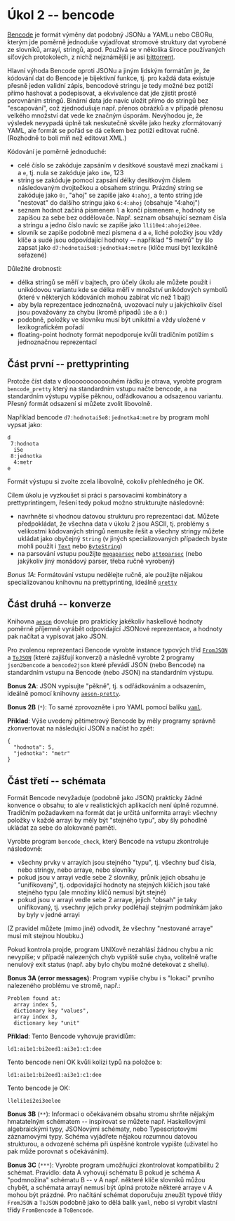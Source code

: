 # Úkol 2 -- bencode

[Bencode](https://en.wikipedia.org/wiki/Bencode) je formát výměny dat podobný
JSONu a YAMLu nebo CBORu, kterým jde poměrně jednoduše vyjadřovat stromové
struktury dat vyrobené ze slovníků, arrayí, stringů, apod. Používá se v
několika široce používaných síťových protokolech, z nichž nejznámější je asi
[bittorrent](https://en.wikipedia.org/wiki/BitTorrent).

Hlavní výhoda Bencode oproti JSONu a jiným lidským formátům je, že kódování dat
do Bencode je bijektivní funkce, tj. pro každá data existuje přesně jeden
validní zápis, bencodové stringu je tedy možné bez potíží přímo hashovat a
podepisovat, a ekvivalence dat jde zjistit prostě porovnáním stringů. Binární
data jde navíc uložit přímo do stringů bez "escapování", což zjednodušuje např.
přenos obrázků a v případě přenosu velkého množství dat vede ke značným
úsporám. Nevýhodou je, že výsledek nevypadá úplně tak neskutečně skvěle jako
hezky zformátovaný YAML, ale formát se pořád se dá celkem bez potíží editovat
ručně. (Rozhodně to bolí míň než editovat XML.)

Kódování je poměrně jednoduché:
- celé číslo se zakóduje zapsáním v desítkové soustavě mezi značkami `i` a `e`,
  tj. nula se zakóduje jako `i0e`, 123
- string se zakóduje pomocí zapsání délky desítkovým číslem následovaným
  dvojtečkou a obsahem stringu. Prázdný string se zakóduje jako `0:`, "ahoj" se
  zapíše jako `4:ahoj`, a tento string jde "nestovat" do dalšího stringu jako
  `6:4:ahoj` (obsahuje "4:ahoj")
- seznam hodnot začíná písmenem `l` a končí písmenem `e`, hodnoty se zapíšou za
  sebe bez oddělovače. Např. seznam obsahující seznam čísla a stringu a jedno
  číslo navíc se zapíše jako `lli10e4:ahojei20ee`.
- slovník se zapíše podobně mezi písmena `d` a `e`, liché položky jsou vždy
  klíče a sudé jsou odpovídající hodnoty -- například "5 metrů" by šlo zapsat
  jako `d7:hodnotai5e8:jednotka4:metre` (klíče musí být lexikálně seřazené)

Důležité drobnosti:
- délka stringů se měří v bajtech, pro účely úkolu ale můžete použít i
  unikódovou variantu kde se délka měří v množství unikódových symbolů (které v
  některých kódováních mohou zabírat víc než 1 bajt)
- aby byla reprezentace jednoznačná, uvozovací nuly u jakýchkoliv čísel jsou
  považovány za chybu (kromě případů `i0e` a `0:`)
- podobně, položky ve slovníku musí být unikátní a vždy uložené v
  lexikografickém pořadí
- floating-point hodnoty formát nepodporuje kvůli tradičním potížím s
  jednoznačnou reprezentací

## Část první -- prettyprinting

Protože číst data v dlooooooooooouhém řádku je otrava, vyrobte program
`bencode_pretty` který na standardním vstupu načte bencode, a na standardním
výstupu vypíše pěknou, odřádkovanou a odsazenou variantu. Přesný formát
odsazení si můžete zvolit libovolně.

Například bencode `d7:hodnotai5e8:jednotka4:metre` by program mohl vypsat jako:
```
d
 7:hodnota
  i5e
 8:jednotka
  4:metr
e
```

Formát výstupu si zvolte zcela libovolně, cokoliv přehledného je OK.

Cílem úkolu je vyzkoušet si práci s parsovacími kombinátory a prettyprintingem,
řešení tedy pokud možno strukturujte následovně:
- navrhněte si vhodnou datovou strukturu pro reprezentaci dat. Můžete
  předpokládat, že všechna data v úkolu 2 jsou ASCII, tj. problémy s velikostmi
  kódovaných stringů nemusíte řešit a všechny stringy můžete ukládat jako
  obyčejný `String` (v jiných specializovaných případech byste mohli použít i
  [`Text`](https://hackage.haskell.org/package/text) nebo
  [`ByteString`](https://hackage.haskell.org/package/bytestring))
- na parsování vstupu použijte
  [`megaparsec`](https://hackage.haskell.org/package/megaparsec) nebo
  [`attoparsec`](https://hackage.haskell.org/package/attoparsec) (nebo
  jakýkoliv jiný monádový parser, třeba ručně vyrobený)

*Bonus 1A*:
Formátování vstupu nedělejte ručně, ale použijte nějakou specializovanou
knihovnu na prettyprinting, ideálně
[`pretty`](https://hackage.haskell.org/package/pretty)

## Část druhá -- konverze

Knihovna [`aeson`](https://hackage.haskell.org/package/aeson) dovoluje pro
prakticky jakékoliv haskellové hodnoty poměrně příjemně vyrábět odpovídající
JSONové reprezentace, a hodnoty pak načítat a vypisovat jako JSON.

Pro zvolenou reprezentaci Bencode vyrobte instance typových tříd
[`FromJSON`](https://hackage.haskell.org/package/aeson-2.0.1.0/docs/Data-Aeson.html#t:FromJSON)
a
[`ToJSON`](https://hackage.haskell.org/package/aeson-2.0.1.0/docs/Data-Aeson.html#t:ToJSON)
(které zajišťují konverzi) a následně vyrobte 2 programy `json2bencode` a
`bencode2json` které převádí JSON (nebo Bencode) na standardním vstupu na
Bencode (nebo JSON) na standardním výstupu.

**Bonus 2A**:
JSON vypisujte "pěkně", tj. s odřádkováním a odsazením, ideálně pomocí knihovny
[`aeson-pretty`](https://hackage.haskell.org/package/aeson-pretty).

**Bonus 2B** (`*`):
To samé zprovozněte i pro YAML pomocí balíku
[`yaml`](https://hackage.haskell.org/package/yaml).

**Příklad**: Výše uvedený pětimetrový Bencode by měly programy správně
zkonvertovat na následující JSON a načíst ho zpět:
```
{
  "hodnota": 5,
  "jednotka": "metr"
}
```

## Část třetí -- schémata

Formát Bencode nevyžaduje (podobně jako JSON) prakticky žádné konvence o
obsahu; to ale v realistických aplikacích není úplně rozumné. Tradičním
požadavkem na formát dat je určitá uniformita arrayí: všechny položky v každé
arrayi by měly být "stejného typu", aby šly pohodlně ukládat za sebe do
alokované paměti.

Vyrobte program `bencode_check`, který Bencode na vstupu zkontroluje následovně:

- všechny prvky v arrayích jsou stejného "typu", tj. všechny buď čísla, nebo
  stringy, nebo arraye, nebo slovníky
- pokud jsou v arrayi vedle sebe 2 slovníky, průnik jejich obsahu je
  "unifikovaný", tj. odpovídající hodnoty na stejných klíčích jsou také
  stejného typu (ale množiny klíčů nemusí být stejné)
- pokud jsou v arrayi vedle sebe 2 arraye, jejich "obsah" je taky unifikovaný,
  tj. vsechny jejich prvky podléhají stejným podmínkám jako by byly v jedné
  arrayi

(Z pravidel můžete (mimo jiné) odvodit, že všechny "nestované arraye" musí mít
stejnou hloubku.)

Pokud kontrola projde, program UNIXově nezahlásí žádnou chybu a nic nevypíše; v
případě nalezených chyb vypiště suše `chyba`, volitelně vraťte nenulový exit
status (např. aby bylo chybu možné detekovat z shellu).

**Bonus 3A (error messages)**:
Program vypíše chybu i s "lokací" prvního nalezeného problému ve stromě, např.:
```
Problem found at:
  array index 5,
  dictionary key "values",
  array index 3,
  dictionary key "unit"
```

**Příklad**:
Tento Bencode vyhovuje pravidlům:
```
ld1:ai1e1:bi2eed1:ai3e1:c1:dee
```

Tento bencode není OK kvůli kolizi typů na položce `b`:
```
ld1:ai1e1:bi2eed1:ai3e1:c1:dee
```

Tento bencode je OK:
```
lleli1ei2ei3eelee
```

**Bonus 3B** (`**`):
Informaci o očekávaném obsahu stromu shrňte nějakým hmatatelným schématem --
inspirovat se můžete např. Haskellovými algebraickými typy, JSONovými schématy,
nebo Typescriptovými záznamovými typy. Schéma vyjádřete nějakou rozumnou
datovou strukturou, a odvozené schéma při úspěšné kontrole vypište (uživatel ho
pak může porovnat s očekáváním).

**Bonus 3C** (`***`):
Vyrobte program umožňující zkontrolovat kompatibilitu 2 schémat. Pravidlo: data
A vyhovují schématu B pokud je schéma A "podmnožina" schématu B -- v A např.
některé klíče slovníků můžou chybět, a schémata arrayí nemusí být úplná protože
některé arraye v A mohou být prázdné. Pro načítání schémat doporučuju zneužít
typové třídy `FromJSON` a `ToJSON` podobně jako to dělá balík `yaml`, nebo si
vyrobit vlastní třídy `FromBencode` a `ToBencode`.
